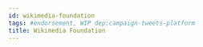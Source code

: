 ```yaml
---
id: wikimedia-foundation
tags: #endorsement, WIP dep:campaign-tweets-platform
title: Wikimedia Foundation
---
```


